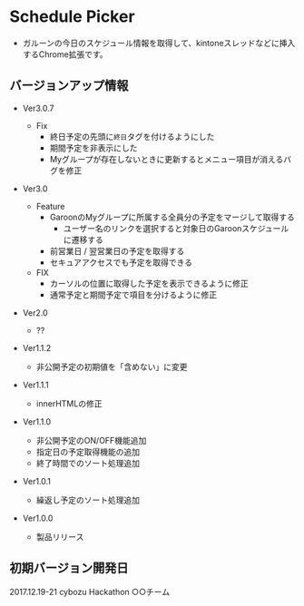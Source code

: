 # Schedule Picker
- ガルーンの今日のスケジュール情報を取得して、kintoneスレッドなどに挿入するChrome拡張です。

## バージョンアップ情報

- Ver3.0.7
    - Fix
        - 終日予定の先頭に`終日`タグを付けるようにした
        - 期間予定を非表示にした
        - Myグループが存在しないときに更新するとメニュー項目が消えるバグを修正

- Ver3.0
    - Feature
        - GaroonのMyグループに所属する全員分の予定をマージして取得する
            - ユーザー名のリンクを選択すると対象日のGaroonスケジュールに遷移する
        - 前営業日 / 翌営業日の予定を取得する
        - セキュアアクセスでも予定を取得できる
    - FIX
        - カーソルの位置に取得した予定を表示できるように修正
        - 通常予定と期間予定で項目を分けるように修正

- Ver2.0
    - ??

- Ver1.1.2
    - 非公開予定の初期値を「含めない」に変更
- Ver1.1.1
    - innerHTMLの修正
- Ver1.1.0
    - 非公開予定のON/OFF機能追加
    - 指定日の予定取得機能の追加
    - 終了時間でのソート処理追加
- Ver1.0.1
    - 繰返し予定のソート処理追加
- Ver1.0.0
    - 製品リリース

## 初期バージョン開発日
2017.12.19-21
cybozu Hackathon
○○チーム